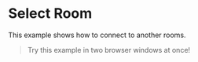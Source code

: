 # Select Room

This example shows how to connect to another rooms.

> Try this example in two browser windows at once!
